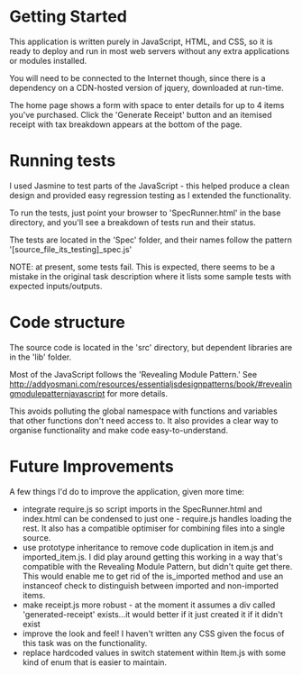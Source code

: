 Getting Started
=============== 

This application is written purely in JavaScript, HTML, and CSS, so it is ready to deploy and run in most web servers without any extra applications or modules installed.

You will need to be connected to the Internet though, since there is a dependency on a CDN-hosted version of jquery, downloaded at run-time.

The home page shows a form with space to enter details for up to 4 items you've purchased. Click the 'Generate Receipt' button and an itemised receipt with tax breakdown appears at the bottom of the page.


Running tests
=============

I used Jasmine to test parts of the JavaScript - this helped produce a clean design and provided easy regression testing as I extended the functionality.

To run the tests, just point your browser to 'SpecRunner.html' in the base directory, and you'll see a breakdown of tests run and their status.

The tests are located in the 'Spec' folder, and their names follow the pattern '[source_file_its_testing]_spec.js'

NOTE: at present, some tests fail. This is expected, there seems to be a mistake in the original task description where it lists some sample tests with expected inputs/outputs.


Code structure
==============

The source code is located in the 'src' directory, but dependent libraries are in the 'lib' folder.

Most of the JavaScript follows the 'Revealing Module Pattern.' See http://addyosmani.com/resources/essentialjsdesignpatterns/book/#revealingmodulepatternjavascript for more details.

This avoids polluting the global namespace with functions and variables that other functions don't need access to. It also provides a clear way to organise functionality and make code easy-to-understand.

Future Improvements
===================

 A few things I'd do to improve the application, given more time:

 * integrate require.js so script imports in the SpecRunner.html and index.html can be condensed to just one - require.js handles loading the rest. It also has a compatible optimiser for combining files into a single source.
 * use prototype inheritance to remove code duplication in item.js and imported_item.js. I did play around getting this working in a way that's compatible with the Revealing Module Pattern, but didn't quite get there. This would enable me to get rid of the is_imported method and use an instanceof check to distinguish between imported and non-imported items.
 * make receipt.js more robust - at the moment it assumes a div called 'generated-receipt' exists...it would better if it just created it if it didn't exist
 * improve the look and feel! I haven't written any CSS given the focus of this task was on the functionality.
 * replace hardcoded values in switch statement within Item.js with some kind of enum that is easier to maintain.





